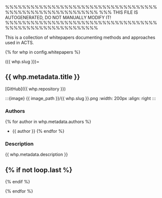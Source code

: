 %%%%%%%%%%%%%%%%%%%%%%%%%%%%%%%%%%%%%%%%%%%%%%%%%%%%%%%%%%
%%% THIS FILE IS AUTOGENERATED, DO NOT MANUALLY MODIFY IT!
%%%%%%%%%%%%%%%%%%%%%%%%%%%%%%%%%%%%%%%%%%%%%%%%%%%%%%%%%%

This is a collection of whitepapers documenting methods and approaches used
in ACTS.

{% for whp in config.whitepapers %}

({{ whp.slug }})=
## {{ whp.metadata.title }} 
[GitHub]({{ whp.repository }})

:::{image} {{ image_path }}/{{ whp.slug }}.png
:width: 200px
:align: right
:::

### Authors
{% for author in whp.metadata.authors %}
- {{ author }}
{% endfor %}


### Description
{{ whp.metadata.description }}

<span style="display:block;clear:both;"></span>

{% if not loop.last %}
---
{% endif %}

{% endfor %}

